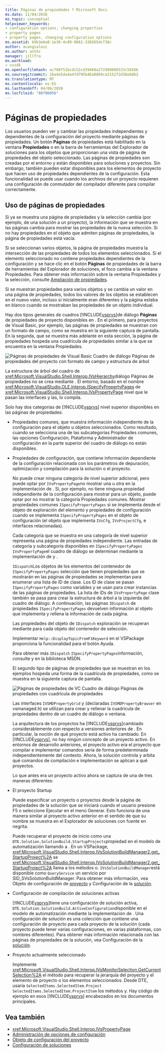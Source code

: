 ```yaml
---
title: Páginas de propiedades ? Microsoft Docs
ms.date: 11/04/2016
ms.topic: conceptual
helpviewer_keywords:
- configuration options, changing properties
- property pages
- property pages, changing configuration options
ms.assetid: b9b3e6e8-1e30-4c89-9862-330265dcf38c
author: acangialosi
ms.author: anthc
manager: jillfra
ms.workload:
- vssdk
ms.openlocfilehash: ac788f51bcdc52cd39469a272909890333c5016b
ms.sourcegitcommit: 16a4a5da4a4fd795b46a0869ca2152f2d36e6db2
ms.translationtype: MT
ms.contentlocale: es-ES
ms.lasthandoff: 04/06/2020
ms.locfileid: "80706056"
---
```

# <a name="property-pages"></a>Páginas de propiedades
Los usuarios pueden ver y cambiar las propiedades independientes y dependientes de la configuración del proyecto mediante páginas de propiedades. Un botón **Páginas** de propiedades está habilitado en la ventana **Propiedades** o en la barra de herramientas del Explorador de soluciones para los objetos que proporcionan una vista de página de propiedades del objeto seleccionado. Las páginas de propiedades son creadas por el entorno y están disponibles para soluciones y proyectos. Sin embargo, también pueden estar disponibles para los elementos de proyecto que hacen uso de propiedades dependientes de la configuración. Esta funcionalidad se puede usar cuando los archivos de un proyecto requieren una configuración de conmutador del compilador diferente para compilar correctamente.

## <a name="using-property-pages"></a>Uso de páginas de propiedades
 Si ya se muestra una página de propiedades y la selección cambia (por ejemplo, de una solución a un proyecto), la información que se muestra en las páginas cambia para mostrar las propiedades de la nueva selección. Si no hay propiedades en el objeto que admiten páginas de propiedades, la página de propiedades está vacía.

 Si se seleccionan varios objetos, la página de propiedades muestra la intersección de las propiedades de todos los elementos seleccionados. Si el elemento seleccionado no contiene propiedades dependientes de la configuración y se hace clic en el botón **Páginas** de propiedades de la barra de herramientas del Explorador de soluciones, el foco cambia a la ventana Propiedades. Para obtener más información sobre la ventana Propiedades y la selección, consulte [Ampliación de propiedades](../../extensibility/internals/extending-properties.md).

 Si se muestran propiedades para varios objetos y se cambia un valor en una página de propiedades, todos los valores de los objetos se establecen en el nuevo valor, incluso si inicialmente eran diferentes y la página estaba en blanco cuando se mostraban las propiedades de un objeto individual.

 Hay dos tipos generales de cuadros [!INCLUDE[vsprvs](../../code-quality/includes/vsprvs_md.md)]de diálogo **Páginas** de propiedades de proyecto disponibles en . En el primero, para proyectos de Visual Basic, por ejemplo, las páginas de propiedades se muestran con un formato de campo, como se muestra en la siguiente captura de pantalla. En la segunda, que se muestra más adelante en esta sección, la página de propiedades hospeda una cuadrícula de propiedades similar a la que se encuentra en la ventana Propiedades.

 ![Páginas de propiedades de Visual Basic](../../extensibility/internals/media/vsvbproppages.gif "vsVBPropPages") Cuadro de diálogo Páginas de propiedades del proyecto con formato de campo y estructura de árbol

 La estructura de árbol del cuadro de <xref:Microsoft.VisualStudio.Shell.Interop.IVsHierarchy>diálogo Páginas de propiedades no se crea mediante . El entorno, basado en el nombre <xref:Microsoft.VisualStudio.OLE.Interop.ISpecifyPropertyPages> de <xref:Microsoft.VisualStudio.Shell.Interop.IVsPropertyPage> nivel que le pasan las interfaces y las, lo compila.

 Solo hay dos categorías de [!INCLUDE[vsprvs](../../code-quality/includes/vsprvs_md.md)] nivel superior disponibles en las páginas de propiedades:

- Propiedades comunes, que muestra información independiente de la configuración para el objeto u objetos seleccionados. Como resultado, cuando se selecciona una de las subcategorías Propiedades comunes, las opciones Configuración, Plataforma y Administrador de configuración en la parte superior del cuadro de diálogo no están disponibles.

- Propiedades de configuración, que contiene información dependiente de la configuración relacionada con los parámetros de depuración, optimización y compilación para la solución o el proyecto.

  No puede crear ninguna categoría de nivel superior adicional, pero puede optar por `IVsPropertyPage`no mostrar una u otra en la implementación de . Si, por ejemplo, no tiene ninguna propiedad independiente de la configuración para mostrar para un objeto, puede optar por no mostrar la categoría Propiedades comunes. Mostrar propiedades comunes `ISpecifyPropertyPages` si se implementa desde el objeto de exploración del elemento y propiedades de configuración cuando se implementa `ISpecifyPropertyPages` en el objeto de configuración (el objeto que implementa `IVsCfg`, `IVsProjectCfg`, e interfaces relacionadas).

  Cada categoría que se muestra en una categoría de nivel superior representa una página de propiedades independiente. Las entradas de categoría y subcategoría disponibles en `ISpecifyPropertyPages` `IVsPropertyPage`el cuadro de diálogo se determinan mediante la implementación de y .

  `IDispatch`Los objetos de los elementos del contenedor de `ISpecifyPropertyPages` selección que tienen propiedades que se mostrarán en las páginas de propiedades se implementan para enumerar una lista de ID de clase. Los ID de clase se pasan `ISpecifyPropertyPages` como variables y se usan para crear instancias de las páginas de propiedades. La lista de iDs de `IVsPropertyPage` clase también se pasa para crear la estructura de árbol a la izquierda del cuadro de diálogo. A continuación, las páginas `IDispatch` de propiedades `ISpecifyPropertyPages` devuelven información al objeto que implementa y rellena la información de cada página.

  Las propiedades del objeto de `IDispatch` exploración se recuperan mediante para cada objeto del contenedor de selección.

  Implementar `Help::DisplayTopicFromF1Keyword` en el VSPackage proporciona la funcionalidad para el botón Ayuda.

  Para obtener más `IDispatch` `ISpecifyPropertyPages`información, consulte y en la biblioteca MSDN.

  El segundo tipo de páginas de propiedades que se muestran en los ejemplos hospeda una forma de la cuadrícula de propiedades, como se muestra en la siguiente captura de pantalla.

  ![Páginas de propiedades de VC](../../extensibility/internals/media/vsvcproppages.gif "vsVCPropPages") Cuadro de diálogo Páginas de propiedades con cuadrícula de propiedades

  Las interfaces `IVSMDPropertyGrid` y (declaradas `IVSMDPropertyBrowser` en vsmanaged.h) se utilizan para crear y rellenar la cuadrícula de propiedades dentro de un cuadro de diálogo o ventana.

  La arquitectura de los proyectos ha [!INCLUDE[vsprvs](../../code-quality/includes/vsprvs_md.md)]cambiado considerablemente con respecto a versiones anteriores de . En particular, la noción de qué proyecto está activo ha cambiado. En [!INCLUDE[vsprvs](../../code-quality/includes/vsprvs_md.md)], no hay ningún concepto de un proyecto activo. En entornos de desarrollo anteriores, el proyecto activo era el proyecto que compilar e implementar comandos sería de forma predeterminada independientemente del contexto. Ahora, la solución controla y arbita qué comandos de compilación e implementación se aplican a qué proyectos.

  Lo que antes era un proyecto activo ahora se captura de una de tres maneras diferentes:

- El proyecto Startup

   Puede especificar un proyecto o proyectos desde la página de propiedades de la solución que se iniciará cuando el usuario presione F5 o seleccione Ejecutar en el menú Generar. Esto funciona de una manera similar al proyecto activo anterior en el sentido de que su nombre se muestra en el Explorador de soluciones con fuente en negrita.

   Puede recuperar el proyecto de inicio como una `DTE.Solution.SolutionBuild.StartupProjects`propiedad en el modelo de automatización llamando a . En un VSPackage, <xref:Microsoft.VisualStudio.Shell.Interop.IVsSolutionBuildManager2.get_StartupProject%2A> se <xref:Microsoft.VisualStudio.Shell.Interop.IVsSolutionBuildManager2.get_StartupProject%2A> llama a los métodos o. `IVsSolutionBuildManager`está disponible como `QueryService` un servicio por SID_SVsSolutionBuildManager. Para obtener más información, vea Objeto de configuración de [proyecto](../../extensibility/internals/project-configuration-object.md) y Configuración de la [solución](../../extensibility/internals/solution-configuration.md).

- Configuración de compilación de soluciones activas

   [!INCLUDE[vsprvs](../../code-quality/includes/vsprvs_md.md)]tiene una configuración de solución activa, `DTE.Solution.SolutionBuild.ActiveConfiguration`disponible en el modelo de automatización mediante la implementación de . Una configuración de solución es una colección que contiene una configuración de proyecto para cada proyecto de la solución (cada proyecto puede tener varias configuraciones, en varias plataformas, con nombres diferentes). Para obtener más información relacionada con las páginas de propiedades de la solución, vea Configuración de la [solución](../../extensibility/internals/solution-configuration.md).

- Proyecto actualmente seleccionado

   Implemente <xref:Microsoft.VisualStudio.Shell.Interop.IVsMonitorSelection.GetCurrentSelection%2A> el método para recuperar la jerarquía del proyecto y el elemento de proyecto o los elementos seleccionados. Desde DTE, usaría `SelectedItems.SelectedItem.Project` `SelectedItems.SelectedItem.ProjectItem` los métodos y. Hay código de ejemplo en esos [!INCLUDE[vsprvs](../../code-quality/includes/vsprvs_md.md)] encabezados en los documentos principales.

## <a name="see-also"></a>Vea también
- <xref:Microsoft.VisualStudio.Shell.Interop.IVsPropertyPage>
- [Administración de opciones de configuración](../../extensibility/internals/managing-configuration-options.md)
- [Objeto de configuración del proyecto](../../extensibility/internals/project-configuration-object.md)
- [Configuración de soluciones](../../extensibility/internals/solution-configuration.md)

